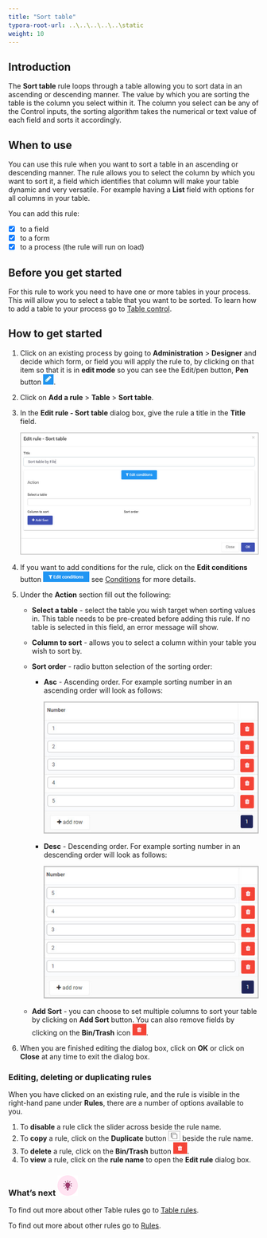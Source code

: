 ```yaml
---
title: "Sort table"
typora-root-url: ..\..\..\..\..\static
weight: 10
---
```


## Introduction

The **Sort table** rule loops through a table allowing you to sort data in an ascending or descending manner. The value by which you are sorting the table is the column you select within it. The column you select can be any of the Control inputs, the sorting algorithm takes the numerical or text value of each field and sorts it accordingly. 

## When to use

You can use this rule when you want to sort a table in an ascending or descending manner. The rule allows you to select the column by which you want to sort it, a field which identifies that column will make your table dynamic and very versatile. For example having a **List** field with options for all columns in your table.

You can add this rule:

- [x] to a field
- [x] to a form
- [x] to a process (the rule will run on load)

## Before you get started

For this rule to work you need to have one or more tables in your process. This will allow you to select a table that you want to be sorted. To learn how to add a table to your process go to [Table control](/docs/platform/controls/input/table/).

## How to get started

1. Click on an existing process by going to **Administration** > **Designer** and decide which form, or field you will apply the rule to, by clicking on that item so that it is in **edit mode** so you can see the Edit/pen button, **Pen** button ![Pen button](/images/penicon.png).

2. Click on **Add a rule** > **Table** > **Sort table**.

3. In the **Edit rule - Sort table** dialog box, give the rule a title in the **Title** field.

   ![Edit rule - Sort table](/images/sort-table-edit-rule.jpg)

4. If you want to add conditions for the rule, click on the **Edit conditions** button ![Edit conditions button](/images/editconditions.png) see [Conditions](/docs/platform/rules/general/add-conditions/) for more details.

5. Under the **Action** section fill out the following:

   - **Select a table** - select the table you wish target when sorting values in. This table needs to be pre-created before adding this rule. If no table is selected in this field, an error message will show. 

   - **Column to sort** - allows you to select a column within your table you wish to sort by.

   - **Sort order** - radio button selection of the sorting order:

     - **Asc** - Ascending order. For example sorting number in an ascending order will look as follows:

       ![Numbers Ascending](/images/sort-table-asc.jpg)

     - **Desc** - Descending order. For example sorting number in an descending order will look as follows:

       ![Numbers Descending](/images/sort-table-desc.jpg)

   - **Add Sort** - you can choose to set multiple columns to sort your table by clicking on **Add Sort** button. You can also remove fields by clicking on the **Bin/Trash** icon ![Bin/Trash button](/images/bin.png).

6. When you are finished editing the dialog box, click on **OK** or click on **Close** at any time to exit the dialog box.


### Editing, deleting or duplicating rules

When you have clicked on an existing rule, and the rule is visible in the right-hand pane under **Rules**, there are a number of options available to you.

1. To **disable** a rule click the slider across beside the rule name.
2. To **copy** a rule, click on the **Duplicate** button ![Duplicate button](/images/duplicate-button.jpg) beside the rule name.
3. To **delete** a rule, click on the **Bin/Trash** button ![Bin/Trash button](/images/bin.png).
4. To **view** a rule, click on the **rule name** to open the **Edit rule** dialog box.

### What’s next ![Idea icon](/images/18.png)

To find out more about other Table rules go to [Table rules](/docs/platform/rules/tables/).

To find out more about other rules go to [Rules](/docs/platform/rules/).